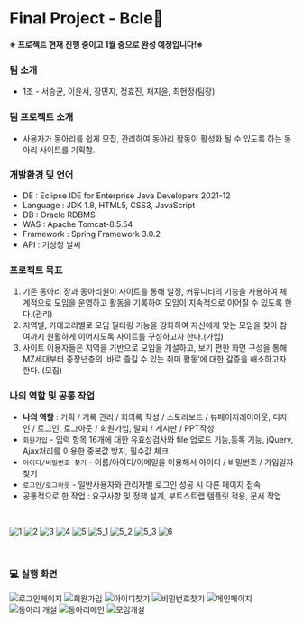# Final Project - Bcle🐝
<b>※ 프로젝트 현재 진행 중이고 1월 중으로 완성 예정입니다!※</b>
### 팀 소개
- 1조 - 서승균, 이윤서, 장민지, 정효진, 채지윤, 최현정(팀장)

### 팀 프로젝트 소개
- 사용자가 동아리를 쉽게 모집, 관리하여 동아리 활동이 활성화 될 수 있도록 하는 동아리 사이트를 기획함.

### 개발환경 및 언어
- DE : Eclipse IDE for Enterprise Java Developers 2021-12
- Language : JDK 1.8, HTML5, CSS3, JavaScript
- DB : Oracle RDBMS
- WAS : Apache Tomcat-8.5.54
- Framework : Spring Framework 3.0.2
- API : 기상청 날씨

### 프로젝트 목표
1. 기존 동아리 장과 동아리원이 사이트를 통해 일정, 커뮤니티의 기능을 사용하여 체계적으로 모임을 운영하고 활동을 기록하여 모임이 지속적으로 이어질 수 있도록 한다.(관리) <br>
2. 지역별, 카테고리별로 모임 필터링 기능을 강화하여 자신에게 맞는 모임을 찾아 참여까지 원활하게 이어지도록 사이트를 구성하고자 한다.(가입) <br>
3. 사이트 이용자들은 지역을 기반으로 모임을 개설하고, 보기 편한 화면 구성을 통해 MZ세대부터 중장년층의 ‘바로 즐길 수 있는 취미 활동’에 대한 갈증을 해소하고자 한다. (모집) <br>

### 나의 역할 및 공통 작업
- <b>나의 역할</b> : 기획 / 기록 관리 / 회의록 작성 / 스토리보드 / 뷰페이지레이아웃, 디자인 / 로그인, 로그아웃 / 회원가입, 탈퇴 / 게시판 / PPT작성 <br>
- `회원가입` - 입력 항목 16개에 대한 유효성검사와 file 업로드 기능,등록 기능, jQuery, Ajax처리를 이용한 중복값 방지, 필수값 체크
- `아이디/비밀번호 찾기` - 이름/아이디/이메일을 이용해서 아이디 / 비밀번호 / 가입일자 찾기
- `로그인/로그아웃` - 일반사용자와 관리자별 로그인 성공 시 다른 페이지 접속
- 공통적으로 한 작업 : 요구사항 및 정책 설계, 부트스트랩 템플릿 적용, 문서 작업

<br>

![1](https://user-images.githubusercontent.com/87711421/147847454-6f9bb340-d2a7-4e10-9699-135542b90d4e.png)
![2](https://user-images.githubusercontent.com/87711421/147847455-bd5428bc-4007-4f49-b491-c2ef2e94f933.png)
![3](https://user-images.githubusercontent.com/87711421/147847456-1c8a5816-b5b8-48f7-912e-c8dd366b99a1.png)
![4](https://user-images.githubusercontent.com/87711421/147847457-320622e1-c25f-4e5f-ba50-8c476dd98fdf.png)
![5](https://user-images.githubusercontent.com/87711421/147847459-dfa346e9-c39c-47ce-ab9a-c4aee36fa56a.png)
![5_1](https://user-images.githubusercontent.com/87711421/147847574-eb2a2d0e-de70-4ed0-b7b5-82376ef94311.png)
![5_2](https://user-images.githubusercontent.com/87711421/147847575-a1b4c703-1dbe-4a2a-b588-bcd9ccf06522.png)
![5_3](https://user-images.githubusercontent.com/87711421/147847576-610140df-f4ca-40f4-a755-bac04e0d4be8.png)
![6](https://user-images.githubusercontent.com/87711421/147847464-d3a962eb-be5f-45f7-9706-5fb50cf609a4.png)

<br>

### 💻 실행 화면
![로그인페이지](https://user-images.githubusercontent.com/87711421/147847435-0dba5575-6d10-470c-8ecc-a329b0ad3e61.png)
![회원가입](https://user-images.githubusercontent.com/87711421/147847437-a5d86187-8973-448c-98a4-da1285296bf5.png)
![아이디찾기](https://user-images.githubusercontent.com/87711421/147847439-8aba6192-da3c-4979-a5bd-826013a6b897.png)
![비밀번호찾기](https://user-images.githubusercontent.com/87711421/147847440-68b9a0aa-eaf3-4e54-af7d-8dffed293cc4.png)
![메인페이지](https://user-images.githubusercontent.com/87711421/147847443-a3696905-4374-4e55-89cc-bb7160d45405.png)
![동아리 개설](https://user-images.githubusercontent.com/87711421/147847449-207a3687-ce61-4a02-bca9-e24fb338a81b.png)
![동아리메인](https://user-images.githubusercontent.com/87711421/148055372-20e128e5-1052-4cfa-b25a-0b81cc72a9e7.png)
![모임개설](https://user-images.githubusercontent.com/87711421/148055390-0072d006-e701-4b2b-a33d-5eefb5fa1e1e.png)

